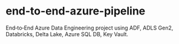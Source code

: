 # end-to-end-azure-pipeline
End‑to‑End Azure Data Engineering project using ADF, ADLS Gen2, Databricks, Delta Lake, Azure SQL DB, Key Vault.
